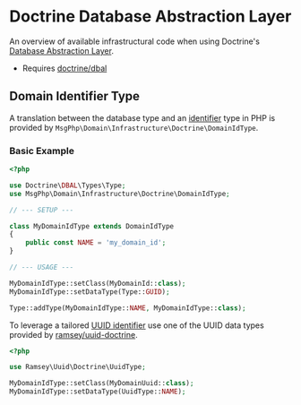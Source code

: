 # Doctrine Database Abstraction Layer

An overview of available infrastructural code when using Doctrine's [Database Abstraction Layer][dbal-project].

- Requires [doctrine/dbal]

## Domain Identifier Type

A translation between the database type and an [identifier](../ddd/identifiers.md) type in PHP is provided by
`MsgPhp\Domain\Infrastructure\Doctrine\DomainIdType`.

### Basic Example

```php
<?php

use Doctrine\DBAL\Types\Type;
use MsgPhp\Domain\Infrastructure\Doctrine\DomainIdType;

// --- SETUP ---

class MyDomainIdType extends DomainIdType
{
    public const NAME = 'my_domain_id';
}

// --- USAGE ---

MyDomainIdType::setClass(MyDomainId::class);
MyDomainIdType::setDataType(Type::GUID);

Type::addType(MyDomainIdType::NAME, MyDomainIdType::class);
```

To leverage a tailored [UUID identifier](../infrastructure/uuid.md#domain-identifier) use one of the UUID data types
provided by [ramsey/uuid-doctrine].

```php
<?php

use Ramsey\Uuid\Doctrine\UuidType;

MyDomainIdType::setClass(MyDomainUuid::class);
MyDomainIdType::setDataType(UuidType::NAME);
```

[dbal-project]: http://www.doctrine-project.org/projects/dbal.html
[doctrine/dbal]: https://packagist.org/packages/doctrine/dbal
[ramsey/uuid-doctrine]: https://packagist.org/packages/ramsey/uuid-doctrine
